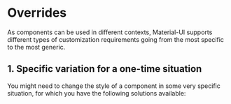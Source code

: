 # Overrides

<p class="description">As components can be used in different contexts, Material-UI supports different types of customization requirements going from the most specific to the most generic.</p>

## 1. Specific variation for a one-time situation

You might need to change the style of a component in some very specific situation, for which you have the following solutions available: